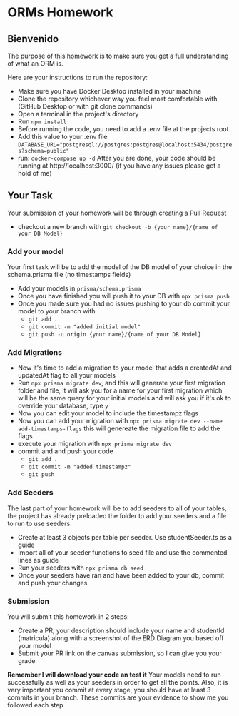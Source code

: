 # ORMs Homework

## Bienvenido
The purpose of this homework is to make sure you get a full understanding of what an ORM is.

Here are your instructions to run the repository:
- Make sure you have Docker Desktop installed in your machine
- Clone the repository whichever way you feel most comfortable with (GitHub Desktop or with git clone commands)
- Open a terminal in the project's directory
- Run `npm install`
- Before running the code, you need to add a .env file at the projects root
- Add this value to your .env file `DATABASE_URL="postgresql://postgres:postgres@localhost:5434/postgres?schema=public"`
- run: `docker-compose up -d`
After you are done, your code should be running at http://localhost:3000/ (if you have any issues please get a hold of me)

## Your Task
Your submission of your homework will be through creating a Pull Request
- checkout a new branch with `git checkout -b {your name}/{name of your DB Model}`
### Add your model
Your first task will be to add the model of the DB model of your choice in the schema.prisma file (no timestamps fields)
- Add your models in `prisma/schema.prisma`
- Once you have finished you will push it to your DB with `npx prisma push`
- Once you made sure you had no issues pushing to your db commit your model to your branch with
    - `git add .`
    - `git commit -m "added initial model"`
    - `git push -u origin {your name}/{name of your DB Model}`
### Add Migrations
- Now it's time to add a migration to your model that adds a createdAt and updatedAt flag to all your models
- Run `npx prisma migrate dev`, and this will generate your first migration folder and file, it will ask you for a name for your first migration which will be the same query for your initial models and will ask you if it's ok to override your database, type `y`
- Now you can edit your model to include the timestampz flags
- Now you can add your migration with `npx prisma migrate dev --name add-timestamps-flags` this will genereate the migration file to add the flags
- execute your migration with  `npx prisma migrate dev`
- commit and and push your code
    - `git add .`
    - `git commit -m "added timestampz"`
    - `git push`

### Add Seeders
The last part of your homework will be to add seeders to all of your tables, the project has already preloaded the folder to add your seeders and a file to run to use seeders.
- Create at least 3 objects per table per seeder. Use studentSeeder.ts as a guide
- Import all of your seeder functions to seed file and use the commented lines as guide
- Run your seeders with `npx prisma db seed`
- Once your seeders have ran and have been added to your db, commit and push your changes

### Submission
You will submit this homework in 2 steps:
- Create a PR, your description should include your name and studentId (matricula) along with a screenshot of the ERD Diagram you based off your model
- Submit your PR link on the canvas submission, so I can give you your grade

__Remember I will download your code an test it__ Your models need to run successfully as well as your seeders in order to get all the points. Also, it is very important you commit at every stage, you should have at least 3 commits in your branch. These commits are your evidence to show me you followed each step